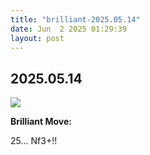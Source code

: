 ```yaml
---
title: "brilliant-2025.05.14"
date: Jun  2 2025 01:29:39
layout: post
---
```


## 2025.05.14

![](images/brilliant-2025.05.14.png)

**Brilliant Move:**

25... Nf3+!!
